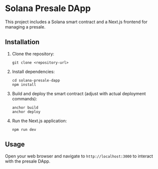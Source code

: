 
# Solana Presale DApp

This project includes a Solana smart contract and a Next.js frontend for managing a presale.

## Installation

1. Clone the repository:
   ```
   git clone <repository-url>
   ```
2. Install dependencies:
   ```
   cd solana-presale-dapp
   npm install
   ```
3. Build and deploy the smart contract (adjust with actual deployment commands):
   ```
   anchor build
   anchor deploy
   ```
4. Run the Next.js application:
   ```
   npm run dev
   ```

## Usage

Open your web browser and navigate to `http://localhost:3000` to interact with the presale DApp.
